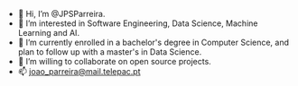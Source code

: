 - 👋 Hi, I’m @JPSParreira.
- 👀 I’m interested in Software Engineering, Data Science, Machine Learning and AI.
- 🌱 I’m currently enrolled in a bachelor's degree in Computer Science, and plan to follow up with a master's in Data Science.
- 💞️ I’m willing to collaborate on open source projects.
- 📫 joao_parreira@mail.telepac.pt

<!---
JPParreira76/JPParreira76 is a ✨ special ✨ repository because its `README.md` (this file) appears on your GitHub profile.
You can click the Preview link to take a look at your changes.
--->
